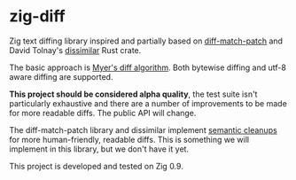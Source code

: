 # zig-diff

Zig text diffing library inspired and partially based on
[diff-match-patch](https://github.com/google/diff-match-patch) and David
Tolnay's [dissimilar](https://github.com/dtolnay/dissimilar) Rust crate.

The basic approach is [Myer's diff
algorithm](https://neil.fraser.name/writing/diff/myers.pdf). Both bytewise
diffing and utf-8 aware diffing are supported.

**This project should be considered alpha quality**, the test suite isn't
particularly exhaustive and there are a number of improvements to be made for
more readable diffs. The public API will change.

The diff-match-patch library and dissimilar implement [semantic
cleanups](https://neil.fraser.name/writing/diff/) for more human-friendly,
readable diffs. This is something we will implement in this library, but we
don't have it yet.

This project is developed and tested on Zig 0.9.
